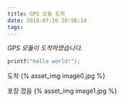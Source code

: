 ```yaml
---
title: GPS 모듈 도착
date: 2019-07-16 20:56:14
tags:
---
```


*GPS 모듈이 도착하였습니다.*

```c
printf("hello world!");
```

도착
{% asset_img image0.jpg %}

포장 깠음
{% asset_img image1.jpg %}


